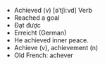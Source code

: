 - Achieved (v)	[əˈtʃiːvd]	Verb
- Reached a goal
- Đạt được
- Erreicht (German)
- He achieved inner peace.
- Achieve (v), achievement (n)
- Old French: achever
